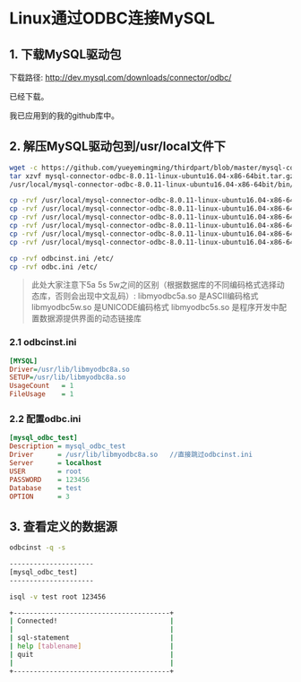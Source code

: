 # Linux通过ODBC连接MySQL

## 1. 下载MySQL驱动包

下载路径: <http://dev.mysql.com/downloads/connector/odbc/>

已经下载。

我已应用到的我的github库中。

## 2. 解压MySQL驱动包到/usr/local文件下

```bash
wget -c https://github.com/yueyemingming/thirdpart/blob/master/mysql-connector-odbc-8.0.11-linux-ubuntu16.04-x86-64bit.tar.gz
tar xzvf mysql-connector-odbc-8.0.11-linux-ubuntu16.04-x86-64bit.tar.gz -C /usr/local
/usr/local/mysql-connector-odbc-8.0.11-linux-ubuntu16.04-x86-64bit/bin/myodbc-installer -d -a -n "MYSQL" -t "DRIVER=/usr/lib/libmyodbc8a.so;SETUP=/usr/lib/libmyodbc8a.so"

cp -rvf /usr/local/mysql-connector-odbc-8.0.11-linux-ubuntu16.04-x86-64bit/lib/libmyodbc8a.so /usr/lib
cp -rvf /usr/local/mysql-connector-odbc-8.0.11-linux-ubuntu16.04-x86-64bit/lib/libmyodbc8S.so /usr/lib
cp -rvf /usr/local/mysql-connector-odbc-8.0.11-linux-ubuntu16.04-x86-64bit/lib/libmyodbc8w.so /usr/lib
cp -rvf /usr/local/mysql-connector-odbc-8.0.11-linux-ubuntu16.04-x86-64bit/lib/libmyodbc8a.so /usr/lib64
cp -rvf /usr/local/mysql-connector-odbc-8.0.11-linux-ubuntu16.04-x86-64bit/lib/libmyodbc8S.so /usr/lib64
cp -rvf /usr/local/mysql-connector-odbc-8.0.11-linux-ubuntu16.04-x86-64bit/lib/libmyodbc8w.so /usr/lib64

cp -rvf odbcinst.ini /etc/
cp -rvf odbc.ini /etc/
```

> 此处大家注意下5a 5s 5w之间的区别（根据数据库的不同编码格式选择动态库，否则会出现中文乱码）:
> libmyodbc5a.so 是ASCII编码格式
> libmyodbc5w.so 是UNICODE编码格式
> libmyodbc5s.so 是程序开发中配置数据源提供界面的动态链接库

### 2.1 odbcinst.ini

```ini
[MYSQL]
Driver=/usr/lib/libmyodbc8a.so
SETUP=/usr/lib/libmyodbc8a.so
UsageCount   = 1
FileUsage    = 1
```

### 2.2 配置odbc.ini

```ini
[mysql_odbc_test]
Description = mysql_odbc_test
Driver      = /usr/lib/libmyodbc8a.so   //直接跳过odbcinst.ini
Server      = localhost
USER        = root
PASSWORD    = 123456
Database    = test
OPTION      = 3
```

## 3. 查看定义的数据源

```bash
odbcinst -q -s

---------------------
[mysql_odbc_test]
---------------------

isql -v test root 123456

+---------------------------------------+
| Connected!                            |
|                                       |
| sql-statement                         |
| help [tablename]                      |
| quit                                  |
|                                       |
+---------------------------------------+
```
